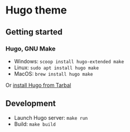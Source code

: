 # Hugo theme

## Getting started

### Hugo, GNU Make

- Windows: `scoop install hugo-extended make`
- Linux: `sudo apt install hugo make`
- MacOS: `brew install hugo make`

Or [install Hugo from Tarbal](https://gohugo.io/getting-started/installing/#install-hugo-from-tarball)

## Development

- Launch Hugo server: `make run`
- Build: `make build`
